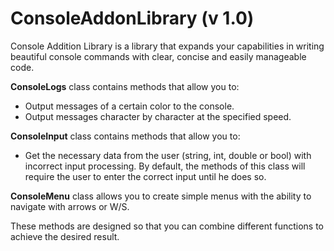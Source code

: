 # ConsoleAddonLibrary (v 1.0)
Console Addition Library is a library that expands your capabilities in writing beautiful console commands with clear, concise and easily manageable code.

**ConsoleLogs** class contains methods that allow you to: 
  - Output messages of a certain color to the console.
  - Output messages character by character at the specified speed.

**ConsoleInput** class contains methods that allow you to: 
  - Get the necessary data from the user (string, int, double or bool) with incorrect input processing. 
    By default, the methods of this class will require the user to enter the correct input until he does so.

**ConsoleMenu** class allows you to create simple menus with the ability to navigate with arrows or W/S.


These methods are designed so that you can combine different functions to achieve the desired result.


